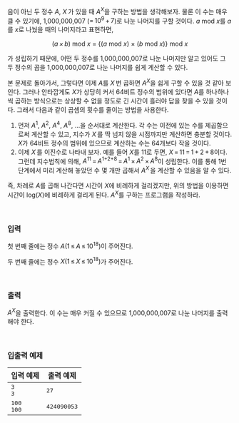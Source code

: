음이 아닌 두 정수 <span class="tex-span"><i>A</i>, <i>X</i>&thinsp;</span>가 있을 때 <span class="tex-span"><i>A</i><sup class="upper-index"><i>X</i></sup></span>을 구하는 방법을 생각해보자. 물론 이 수는 매우 클 수 있기에, <span class="tex-span">1,000,000,007</span> (<span class="tex-span">=&thinsp;10<sup>9</sup>&thinsp;+&thinsp;7</span>)로 나눈 나머지를 구할 것이다. <span class="tex-span"><i>a</i> mod <i>x</i></span>를 <span class="tex-span"><i>a</i></span>를 <span class="tex-span"><i>x</i></span>로 나눴을 때의 나머지라고 표현하면,

<center><span class="tex-span">(<i>a&thinsp;&times;&thinsp;b</i>) mod <i>x</i> = {(<i>a</i> mod <i>x</i>) &times; (<i>b</i> mod <i>x</i>)} mod <i>x</i></span></center>

가 성립하기 때문에, 어떤 두 정수를 <span class="tex-span">1,000,000,007</span>로 나눈 나머지만 알고 있어도 그 두 정수의 곱을 <span class="tex-span">1,000,000,007</span>로 나눈 나머지를 쉽게 계산할 수 있다.

본 문제로 돌아가서, 그렇다면 이제 <span class="tex-span"><i>A</i></span>를 <span class="tex-span"><i>X</i>&thinsp;</span>번 곱하면 <span class="tex-span"><i>A</i><sup class="upper-index"><i>X</i></sup></span>을 쉽게 구할 수 있을 것 같아 보인다. 그러나 안타깝게도 <span class="tex-span"><i>X</i></span>가 상당히 커서 64비트 정수의 범위에 있다면 <span class="tex-span"><i>A</i></span>를 하나하나씩 곱하는 방식으로는 상상할 수 없을 정도로 긴 시간이 흘러야 답을 찾을 수 있을 것이다. 그래서 다음과 같이 곱셈의 횟수를 줄이는 방법을 사용한다.

1. 먼저 <span class="tex-span"><i>A</i><sup class="upper-index">1</sup></span>, <span class="tex-span"><i>A</i><sup class="upper-index">2</sup></span>, <span class="tex-span"><i>A</i><sup class="upper-index">4</sup></span>, <span class="tex-span"><i>A</i><sup class="upper-index">8</sup></span>, ...을 순서대로 계산한다. 각 수는 이전에 있는 수를 제곱함으로써 계산할 수 있고, 지수가 <span class="tex-span"><i>X</i>&thinsp;</span>를 딱 넘지 않을 시점까지만 계산하면 충분할 것이다. <span class="tex-span"><i>X</i></span>가 64비트 정수의 범위에 있으므로 계산하는 수는 64개보다 작을 것이다.
2. 이제 <span class="tex-span"><i>X</i>&thinsp;</span>를 이진수로 나타내 보자. 예를 들어 <span class="tex-span"><i>X</i></span>를 <span class="tex-span">11</span>로 두면, <span class="tex-span"><i>X</i>&thinsp;=&thinsp;11&thinsp;=&thinsp;1&thinsp;+&thinsp;2&thinsp;+&thinsp;8</span>이다. 그런데 지수법칙에 의해, <span class="tex-span"><i>A</i><sup class="upper-index">11</sup>&thinsp;=&thinsp;<i>A</i><sup class="upper-index">1+2+8</sup>&thinsp;=&thinsp;<i>A</i><sup class="upper-index">1</sup>&thinsp;&times;&thinsp;<i>A</i><sup class="upper-index">2</sup>&thinsp;&times;&thinsp;<i>A</i><sup class="upper-index">8</sup></span>이 성립한다. 이를 통해 1번 단계에서 미리 계산해 놓았던 수 몇 개만 곱해서 <span class="tex-span"><i>A</i><sup class="upper-index"><i>X</i>&thinsp;</sup></span>을 계산할 수 있음을 알 수 있다.

즉, 차례로 <span class="tex-span"><i>A</i></span>를 곱해 나간다면 시간이 <span class="tex-span"><i>X</i></span>에 비례하게 걸리겠지만, 위의 방법을 이용하면 시간이 <span class="tex-span">log(<i>X</i>)</span>에 비례하게 걸리게 된다. <span class="tex-span"><i>A</i><sup class="upper-index"><i>X</i></sup></span>를 구하는 프로그램을 작성하라.

<br>

### 입력

첫 번째 줄에는 정수 <span class="tex-span"><i>A</i>(1&thinsp;&leq;&thinsp;<i>A</i>&thinsp;&leq;&thinsp;10<sup class="upper-index">18</sup>)</span>이 주어진다.

두 번째 줄에는 정수 <span class="tex-span"><i>X</i>(1&thinsp;&leq;&thinsp;<i>X</i>&thinsp;&leq;&thinsp;10<sup class="upper-index">18</sup>)</span>가 주어진다.

<br>

### 출력

<span class="tex-span"><i>A</i><sup class="upper-index"><i>X</i></sup></span>을 출력한다. 이 수는 매우 커질 수 있으므로 <span class="tex-span">1,000,000,007</span>로 나눈 나머지를 출력해야 한다.

<br>

### 입출력 예제

<table class="table table-condensed table-bordered " id="examples_table">
	<thead>
		<tr>
			<th class="col-lg-6 col-md-6 col-sm-6">입력 예제</th>
			<th class="col-lg-6 col-md-6 col-sm-6">출력 예제</th>
		</tr>
	</thead>
	<tbody>
		<tr><td><samp>3<br>3</samp></td><td><samp>27</samp></td></tr>
		<tr><td><samp>100<br>100</samp></td><td><samp>424090053</samp></td></tr>
    </tbody>
</table>